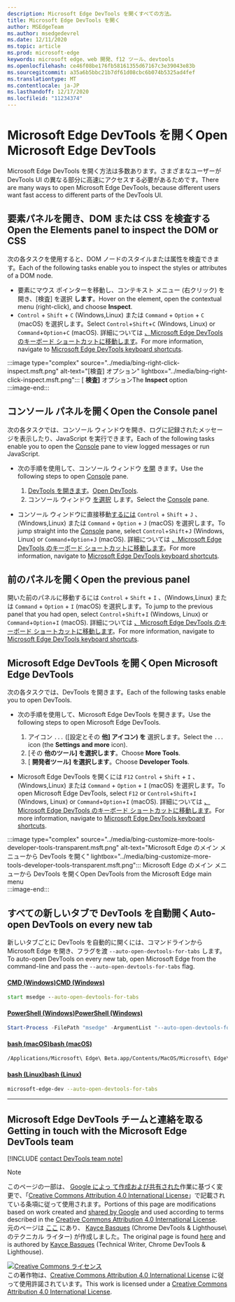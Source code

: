 ```yaml
---
description: Microsoft Edge DevTools を開くすべての方法。
title: Microsoft Edge DevTools を開く
author: MSEdgeTeam
ms.author: msedgedevrel
ms.date: 12/11/2020
ms.topic: article
ms.prod: microsoft-edge
keywords: microsoft edge、web 開発、f12 ツール、devtools
ms.openlocfilehash: ce46f08be176fb58161355d67167c3e39043e83b
ms.sourcegitcommit: a35a6b5bbc21b7df61d08cbc6b074b5325ad4fef
ms.translationtype: MT
ms.contentlocale: ja-JP
ms.lasthandoff: 12/17/2020
ms.locfileid: "11234374"
---
```

<!-- Copyright Kayce Basques 

   Licensed under the Apache License, Version 2.0 (the "License");
   you may not use this file except in compliance with the License.
   You may obtain a copy of the License at

       https://www.apache.org/licenses/LICENSE-2.0

   Unless required by applicable law or agreed to in writing, software
   distributed under the License is distributed on an "AS IS" BASIS,
   WITHOUT WARRANTIES OR CONDITIONS OF ANY KIND, either express or implied.
   See the License for the specific language governing permissions and
   limitations under the License. -->

# <span data-ttu-id="3c3ac-104">Microsoft Edge DevTools を開く</span><span class="sxs-lookup"><span data-stu-id="3c3ac-104">Open Microsoft Edge DevTools</span></span>  

<span data-ttu-id="3c3ac-105">Microsoft Edge DevTools を開く方法は多数あります。さまざまなユーザーが DevTools UI の異なる部分に高速にアクセスする必要があるためです。</span><span class="sxs-lookup"><span data-stu-id="3c3ac-105">There are many ways to open Microsoft Edge DevTools, because different users want fast access to different parts of the DevTools UI.</span></span>  

## <span data-ttu-id="3c3ac-106">要素パネルを開き、DOM または CSS を検査する</span><span class="sxs-lookup"><span data-stu-id="3c3ac-106">Open the Elements panel to inspect the DOM or CSS</span></span>  

<span data-ttu-id="3c3ac-107">次の各タスクを使用すると、DOM ノードのスタイルまたは属性を検査できます。</span><span class="sxs-lookup"><span data-stu-id="3c3ac-107">Each of the following tasks enable you to inspect the styles or attributes of a DOM node.</span></span>

*   <span data-ttu-id="3c3ac-108">要素にマウス ポインターを移動し、コンテキスト メニュー \(右クリック\) を開き、[検査] を選択 **します**。</span><span class="sxs-lookup"><span data-stu-id="3c3ac-108">Hover on the element, open the contextual menu \(right-click\), and choose **Inspect**.</span></span>  
*   <span data-ttu-id="3c3ac-109">`Control` + `Shift` + `C` \(Windows,Linux\) または `Command` + `Option` + `C` \(macOS\) を選択します。</span><span class="sxs-lookup"><span data-stu-id="3c3ac-109">Select `Control`+`Shift`+`C` \(Windows, Linux\) or `Command`+`Option`+`C` \(macOS\).</span></span>  <span data-ttu-id="3c3ac-110">詳細については [、Microsoft Edge DevTools のキーボード ショートカットに移動します][DevToolsShortcuts]。</span><span class="sxs-lookup"><span data-stu-id="3c3ac-110">For more information, navigate to [Microsoft Edge DevTools keyboard shortcuts][DevToolsShortcuts].</span></span>  

:::image type="complex" source="../media/bing-right-click-inspect.msft.png" alt-text="[検査] オプション" lightbox="../media/bing-right-click-inspect.msft.png":::
   <span data-ttu-id="3c3ac-112">[ **検査]** オプション</span><span class="sxs-lookup"><span data-stu-id="3c3ac-112">The **Inspect** option</span></span>  
:::image-end:::  

<!--Navigate to [Get Started With Viewing And Changing CSS][GetStartedCSS].  -->  

## <span data-ttu-id="3c3ac-113">コンソール パネルを開く</span><span class="sxs-lookup"><span data-stu-id="3c3ac-113">Open the Console panel</span></span>  

<span data-ttu-id="3c3ac-114">次の各タスクでは、コンソール ウィンドウを[][DevToolsConsoleIndex]開き、ログに記録されたメッセージを表示したり、JavaScript を実行できます。</span><span class="sxs-lookup"><span data-stu-id="3c3ac-114">Each of the following tasks enable you to open the [Console][DevToolsConsoleIndex] pane to view logged messages or run JavaScript.</span></span>  

*   <span data-ttu-id="3c3ac-115">次の手順を使用して、コンソール ウィンドウ [を開][DevToolsConsoleIndex] きます。</span><span class="sxs-lookup"><span data-stu-id="3c3ac-115">Use the following steps to open [Console][DevToolsConsoleIndex] pane.</span></span>  
    
    1.  <span data-ttu-id="3c3ac-116">[DevTools を開きます](#open-microsoft-edge-devtools)。</span><span class="sxs-lookup"><span data-stu-id="3c3ac-116">[Open DevTools](#open-microsoft-edge-devtools).</span></span>  
    1.  <span data-ttu-id="3c3ac-117">コンソール ウィンドウ [を選択][DevToolsConsoleIndex] します。</span><span class="sxs-lookup"><span data-stu-id="3c3ac-117">Select the [Console][DevToolsConsoleIndex] pane.</span></span>  

*   <span data-ttu-id="3c3ac-118">コンソール ウィンドウに直接移動[するには][DevToolsConsoleIndex] `Control` + `Shift` + `J` 、\(Windows,Linux\) または `Command` + `Option` + `J` \(macOS\) を選択します。</span><span class="sxs-lookup"><span data-stu-id="3c3ac-118">To jump straight into the [Console][DevToolsConsoleIndex] pane, select `Control`+`Shift`+`J` \(Windows, Linux\) or `Command`+`Option`+`J` \(macOS\).</span></span>  <span data-ttu-id="3c3ac-119">詳細については [、Microsoft Edge DevTools のキーボード ショートカットに移動します][DevToolsShortcuts]。</span><span class="sxs-lookup"><span data-stu-id="3c3ac-119">For more information, navigate to [Microsoft Edge DevTools keyboard shortcuts][DevToolsShortcuts].</span></span>  

<!--See [Get Started With The Console][ConsoleGetStarted].  -->

## <span data-ttu-id="3c3ac-120">前のパネルを開く</span><span class="sxs-lookup"><span data-stu-id="3c3ac-120">Open the previous panel</span></span>  

<span data-ttu-id="3c3ac-121">開いた前のパネルに移動するには `Control` + `Shift` + `I` 、\(Windows,Linux\) または `Command` + `Option` + `I` \(macOS\) を選択します。</span><span class="sxs-lookup"><span data-stu-id="3c3ac-121">To jump to the previous panel that you had open, select `Control`+`Shift`+`I` \(Windows, Linux\) or `Command`+`Option`+`I` \(macOS\).</span></span>  <span data-ttu-id="3c3ac-122">詳細については [、Microsoft Edge DevTools のキーボード ショートカットに移動します][DevToolsShortcuts]。</span><span class="sxs-lookup"><span data-stu-id="3c3ac-122">For more information, navigate to [Microsoft Edge DevTools keyboard shortcuts][DevToolsShortcuts].</span></span>  

## <span data-ttu-id="3c3ac-123">Microsoft Edge DevTools を開く</span><span class="sxs-lookup"><span data-stu-id="3c3ac-123">Open Microsoft Edge DevTools</span></span>  

<span data-ttu-id="3c3ac-124">次の各タスクでは、DevTools を開きます。</span><span class="sxs-lookup"><span data-stu-id="3c3ac-124">Each of the following tasks enable you to open DevTools.</span></span>  

*   <span data-ttu-id="3c3ac-125">次の手順を使用して、Microsoft Edge DevTools を開きます。</span><span class="sxs-lookup"><span data-stu-id="3c3ac-125">Use the following steps to open Microsoft Edge DevTools.</span></span>  
    
    1.  <span data-ttu-id="3c3ac-126">アイコン  `...` \([設定とその **他] アイコン\) を** 選択します。</span><span class="sxs-lookup"><span data-stu-id="3c3ac-126">Select the  `...` icon \(the **Settings and more** icon\).</span></span>  
    1.  <span data-ttu-id="3c3ac-127">[その **他のツール] を選択します**。</span><span class="sxs-lookup"><span data-stu-id="3c3ac-127">Choose **More Tools**.</span></span>  
    1.  <span data-ttu-id="3c3ac-128">[ **開発者ツール] を選択します**。</span><span class="sxs-lookup"><span data-stu-id="3c3ac-128">Choose **Developer Tools**.</span></span>  
    
*   <span data-ttu-id="3c3ac-129">Microsoft Edge DevTools を開くには `F12` `Control` + `Shift` + `I` 、\(Windows,Linux\) または `Command` + `Option` + `I` \(macOS\) を選択します。</span><span class="sxs-lookup"><span data-stu-id="3c3ac-129">To open Microsoft Edge DevTools, select `F12` or `Control`+`Shift`+`I` \(Windows, Linux\) or `Command`+`Option`+`I` \(macOS\).</span></span>  <span data-ttu-id="3c3ac-130">詳細については [、Microsoft Edge DevTools のキーボード ショートカットに移動します][DevToolsShortcuts]。</span><span class="sxs-lookup"><span data-stu-id="3c3ac-130">For more information, navigate to [Microsoft Edge DevTools keyboard shortcuts][DevToolsShortcuts].</span></span>  

:::image type="complex" source="../media/bing-customize-more-tools-developer-tools-transparent.msft.png" alt-text="Microsoft Edge のメイン メニューから DevTools を開く" lightbox="../media/bing-customize-more-tools-developer-tools-transparent.msft.png":::
   <span data-ttu-id="3c3ac-132">Microsoft Edge のメイン メニューから DevTools を開く</span><span class="sxs-lookup"><span data-stu-id="3c3ac-132">Open DevTools from the Microsoft Edge main menu</span></span>  
:::image-end:::  

## <span data-ttu-id="3c3ac-133">すべての新しいタブで DevTools を自動開く</span><span class="sxs-lookup"><span data-stu-id="3c3ac-133">Auto-open DevTools on every new tab</span></span>  

<span data-ttu-id="3c3ac-134">新しいタブごとに DevTools を自動的に開くには、コマンドラインから Microsoft Edge を開き、フラグを渡 `--auto-open-devtools-for-tabs` します。</span><span class="sxs-lookup"><span data-stu-id="3c3ac-134">To auto-open DevTools on every new tab, open Microsoft Edge from the command-line and pass the `--auto-open-devtools-for-tabs` flag.</span></span>  

#### [<span data-ttu-id="3c3ac-135">CMD (Windows)</span><span class="sxs-lookup"><span data-stu-id="3c3ac-135">CMD (Windows)</span></span>](#tab/cmd-Windows/)  

<a id="auto-open-devtools-command-line"></a>  

```cmd
start msedge --auto-open-devtools-for-tabs
```  

#### [<span data-ttu-id="3c3ac-136">PowerShell (Windows)</span><span class="sxs-lookup"><span data-stu-id="3c3ac-136">PowerShell (Windows)</span></span>](#tab/powershell-Windows/)  

<a id="auto-open-devtools-command-line"></a>  

```powershell
Start-Process -FilePath "msedge" -ArgumentList "--auto-open-devtools-for-tabs"
```  

#### [<span data-ttu-id="3c3ac-137">bash (macOS)</span><span class="sxs-lookup"><span data-stu-id="3c3ac-137">bash (macOS)</span></span>](#tab/bash-macos/)  

<a id="auto-open-devtools-command-line"></a>  

```bash
/Applications/Microsoft\ Edge\ Beta.app/Contents/MacOS/Microsoft\ Edge\ Beta --auto-open-devtools-for-tabs
```  

#### [<span data-ttu-id="3c3ac-138">bash (Linux)</span><span class="sxs-lookup"><span data-stu-id="3c3ac-138">bash (Linux)</span></span>](#tab/bash-linux/)  

<a id="auto-open-devtools-command-line"></a>  

```bash
microsoft-edge-dev --auto-open-devtools-for-tabs
```  

* * *  

## <span data-ttu-id="3c3ac-139">Microsoft Edge DevTools チームと連絡を取る</span><span class="sxs-lookup"><span data-stu-id="3c3ac-139">Getting in touch with the Microsoft Edge DevTools team</span></span>  

[!INCLUDE [contact DevTools team note](../includes/contact-devtools-team-note.md)]  

<!-- links -->  

[DevToolsConsoleIndex]: ../console/index.md "コンソールの概要 | Microsoft Docs"  
[DevtoolsShortcuts]: ../shortcuts/index.md "Microsoft Edge DevTools キーボード ショートカット - Microsoft Docs"  

<!--[ConsoleGetStarted]: /microsoft-edge/devtools-guide-chromium/console/get-started ""  -->  
<!--[GetStartedCSS]: /microsoft-edge/devtools-guide-chromium/css "CSS"  -->

> [!NOTE]
> <span data-ttu-id="3c3ac-142">このページの一部は、 [Google によっ て作成および共有された][GoogleSitePolicies]作業に基づく変更で、「[Creative Commons Attribution 4.0 International License][CCA4IL]」で記載されている条項に従って使用されます。</span><span class="sxs-lookup"><span data-stu-id="3c3ac-142">Portions of this page are modifications based on work created and [shared by Google][GoogleSitePolicies] and used according to terms described in the [Creative Commons Attribution 4.0 International License][CCA4IL].</span></span>  
> <span data-ttu-id="3c3ac-143">元のページは [ここ](https://developers.google.com/web/tools/chrome-devtools/open) にあり、 [Kayce Basques][KayceBasques] \(Chrome DevTools \& Lighthouse\ のテクニカル ライター) が作成しました。</span><span class="sxs-lookup"><span data-stu-id="3c3ac-143">The original page is found [here](https://developers.google.com/web/tools/chrome-devtools/open) and is authored by [Kayce Basques][KayceBasques] \(Technical Writer, Chrome DevTools \& Lighthouse\).</span></span>  

[![Creative Commons ライセンス][CCby4Image]][CCA4IL]  
<span data-ttu-id="3c3ac-145">この著作物は、[Creative Commons Attribution 4.0 International License][CCA4IL] に従って使用許諾されています。</span><span class="sxs-lookup"><span data-stu-id="3c3ac-145">This work is licensed under a [Creative Commons Attribution 4.0 International License][CCA4IL].</span></span>  

[CCA4IL]: https://creativecommons.org/licenses/by/4.0  
[CCby4Image]: https://i.creativecommons.org/l/by/4.0/88x31.png  
[GoogleSitePolicies]: https://developers.google.com/terms/site-policies  
[KayceBasques]: https://developers.google.com/web/resources/contributors/kaycebasques  
